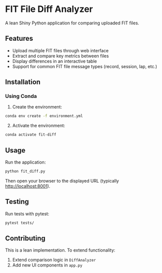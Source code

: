 # FIT File Diff Analyzer

A lean Shiny Python application for comparing uploaded FIT files.

## Features

- Upload multiple FIT files through web interface
- Extract and compare key metrics between files
- Display differences in an interactive table
- Support for common FIT file message types (record, session, lap, etc.)

## Installation

### Using Conda

1. Create the environment:

```bash
conda env create -f environment.yml
```

2. Activate the environment:

```bash
conda activate fit-diff
```

## Usage

Run the application:

```bash
python fit_diff.py
```

Then open your browser to the displayed URL (typically <http://localhost:8001>).

## Testing

Run tests with pytest:

```bash
pytest tests/
```

## Contributing

This is a lean implementation. To extend functionality:

1. Extend comparison logic in `DiffAnalyzer`
2. Add new UI components in `app.py`
